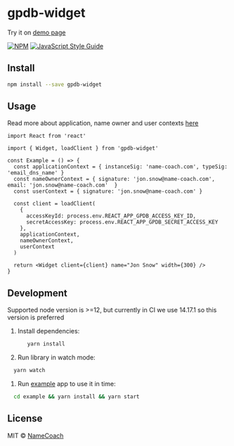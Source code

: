 # gpdb-widget

Try it on [demo page](https://namecoach.github.io/gpdb-widget/)

[![NPM](https://img.shields.io/npm/v/gpdb-components.svg)](https://www.npmjs.com/package/gpdb-components) [![JavaScript Style Guide](https://img.shields.io/badge/code_style-standard-brightgreen.svg)](https://standardjs.com)

## Install

```bash
npm install --save gpdb-widget
```

## Usage
Read more about application, name owner and user contexts [here](https://namecoachgpdb.docs.apiary.io/#introduction/context-info)

```tsx
import React from 'react'

import { Widget, loadClient } from 'gpdb-widget'

const Example = () => {
  const applicationContext = { instanceSig: 'name-coach.com', typeSig: 'email_dns_name' }
  const nameOwnerContext = { signature: 'jon.snow@name-coach.com', email: 'jon.snow@name-coach.com'  }
  const userContext = { signature: 'jon.snow@name-coach.com' }

  const client = loadClient(
    {
      accessKeyId: process.env.REACT_APP_GPDB_ACCESS_KEY_ID,
      secretAccessKey: process.env.REACT_APP_GPDB_SECRET_ACCESS_KEY
    },
    applicationContext,
    nameOwnerContext,
    userContext
  )

  return <Widget client={client} name="Jon Snow" width={300} />
}
```

## Development

Supported node version is >=12, but currently in CI we use 14.17.1 so this version is preferred

1. Install dependencies:
   ```bash
      yarn install
   ```
1. Run library in watch mode:
```bash
  yarn watch
```
1. Run [example](/example/src/App.tsx) app to use it in time:
```bash
  cd example && yarn install && yarn start
```
## License

MIT © [NameCoach](https://github.com/NameCoach)
